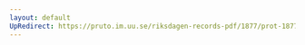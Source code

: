 ```yaml
---
layout: default
UpRedirect: https://pruto.im.uu.se/riksdagen-records-pdf/1877/prot-1877--ak--005/prot-1877--ak--005_005.pdf
---
```

